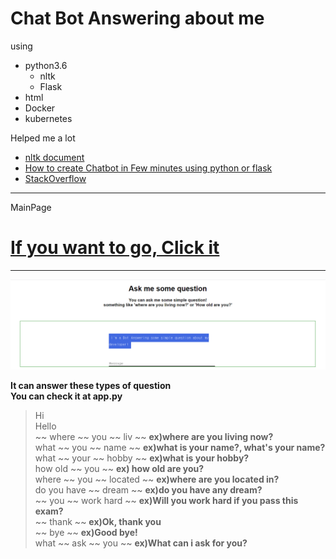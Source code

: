 # Chat Bot Answering about me

using
* python3.6
  * nltk
  * Flask
* html
* Docker
* kubernetes

Helped me a lot
* [nltk document](https://www.nltk.org/index.html)
* [How to create Chatbot in Few minutes using python or flask](https://mc.ai/how-create-chatbot-in-few-minutes-using-python-or-flask/)
* [StackOverflow](https://stackoverflow.com/)
---
MainPage
# [If you want to go, Click it](http://34.80.44.54/)
---
<a href="#"><img src = "https://github.com/Wook-2/chatbot/blob/master/img/main%20page.PNG" width="600px"></a>

**It can answer these types of question**  
**You can check it at app.py**
> Hi  
> Hello  
> ~~ where ~~ you ~~ liv ~~ **ex)where are you living now?**  
> what ~~ you ~~ name ~~ **ex)what is your name?, what's your name?**  
> what ~~ your ~~ hobby ~~ **ex)what is your hobby?**  
> how old ~~ you ~~ **ex) how old are you?**  
> where ~~ you ~~ located ~~ **ex)where are you located in?**  
> do you have ~~ dream ~~ **ex)do you have any dream?**  
> ~~ you ~~ work hard ~~ **ex)Will you work hard if you pass this exam?**  
> ~~ thank ~~ **ex)Ok, thank you**  
> ~~ bye ~~ **ex)Good bye!**  
> what ~~ ask ~~ you ~~ **ex)What can i ask for you?**  
